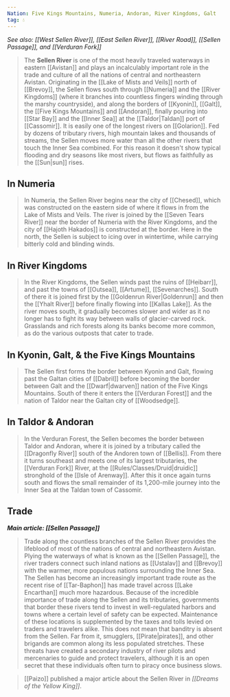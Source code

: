 ```yaml
---
Nation: Five Kings Mountains, Numeria, Andoran, River Kingdoms, Galt
tag: 💧
---
```

*See also: [[West Sellen River]], [[East Sellen River]], [[River Road]], [[Sellen Passage]], and [[Verduran Fork]]*
> The **Sellen River** is one of the most heavily traveled waterways in eastern [[Avistan]] and plays an incalculably important role in the trade and culture of all the nations of central and northeastern Avistan. Originating in the [[Lake of Mists and Veils]] north of [[Brevoy]], the Sellen flows south through [[Numeria]] and the [[River Kingdoms]] (where it branches into countless fingers winding through the marshy countryside), and along the borders of [[Kyonin]], [[Galt]], the [[Five Kings Mountains]] and [[Andoran]], finally pouring into [[Star Bay]] and the [[Inner Sea]] at the [[Taldor|Taldan]] port of [[Cassomir]]. It is easily one of the longest rivers on [[Golarion]]. Fed by dozens of tributary rivers, high mountain lakes and thousands of streams, the Sellen moves more water than all the other rivers that touch the Inner Sea combined. For this reason it doesn't show typical flooding and dry seasons like most rivers, but flows as faithfully as the [[Sun|sun]] rises.



## In Numeria

> In Numeria, the Sellen River begins near the city of [[Chesed]], which was constructed on the eastern side of where it flows in from the Lake of Mists and Veils. The river is joined by the [[Seven Tears River]] near the border of Numeria with the River Kingdoms, and the city of [[Hajoth Hakados]] is constructed at the border. Here in the north, the Sellen is subject to icing over in wintertime, while carrying bitterly cold and blinding winds.


## In River Kingdoms

> In the River Kingdoms, the Sellen winds past the ruins of [[Heibarr]], and past the towns of [[Outsea]], [[Artume]], [[Sevenarches]]. South of there it is joined first by the [[Goldenrun River|Goldenrun]] and then the [[Yhalt River]] before finally flowing into [[Kallas Lake]]. As the river moves south, it gradually becomes slower and wider as it no longer has to fight its way between walls of glacier-carved rock. Grasslands and rich forests along its banks become more common, as do the various outposts that cater to trade.


## In Kyonin, Galt, & the Five Kings Mountains

> The Sellen first forms the border between Kyonin and Galt, flowing past the Galtan cities of [[Dabril]] before becoming the border between Galt and the [[Dwarf|dwarven]] nation of the Five Kings Mountains. South of there it enters the [[Verduran Forest]] and the nation of Taldor near the Galtan city of [[Woodsedge]].


## In Taldor & Andoran

> In the Verduran Forest, the Sellen becomes the border between Taldor and Andoran, where it is joined by a tributary called the [[Dragonfly River]] south of the Andoren town of [[Bellis]]. From there it turns southeast and meets one of its largest tributaries, the [[Verduran Fork]] River, at the [[Rules/Classes/Druid|druidic]] stronghold of the [[Isle of Arenway]]. After this it once again turns south and flows the small remainder of its 1,200-mile journey into the Inner Sea at the Taldan town of Cassomir.


## Trade

***Main article: [[Sellen Passage]]***
> Trade along the countless branches of the Sellen River provides the lifeblood of most of the nations of central and northeastern Avistan. Plying the waterways of what is known as the [[Sellen Passage]], the river traders connect such inland nations as [[Ustalav]] and [[Brevoy]] with the warmer, more populous nations surrounding the Inner Sea. The Sellen has become an increasingly important trade route as the recent rise of [[Tar-Baphon]] has made travel across [[Lake Encarthan]] much more hazardous.
> Because of the incredible importance of trade along the Sellen and its tributaries, governments that border these rivers tend to invest in well-regulated harbors and towns where a certain level of safety can be expected. Maintenance of these locations is supplemented by the taxes and tolls levied on traders and travelers alike. This does not mean that banditry is absent from the Sellen. Far from it, smugglers, [[Pirate|pirates]], and other brigands are common along its less populated stretches. These threats have created a secondary industry of river pilots and mercenaries to guide and protect travelers, although it is an open secret that these individuals often turn to piracy once business slows.


> [[Paizo]] published a major article about the Sellen River in *[[Dreams of the Yellow King]]*.













